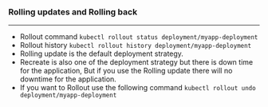 ### Rolling updates and Rolling back 
------------------------------------

* Rollout command ```kubectl rollout status deployment/myapp-deployment```
* Rollout history ```kubectl rollout history deployment/myapp-deployment```
* Rolling update is the default deployment strategy. 
* Recreate is also one of the deployment strategy but there is down time for the application, But if you use the Rolling update there will no downtime for the application.
* If you want to Rollout use the following command ```kubectl rollout undo deployment/myapp-deployment```